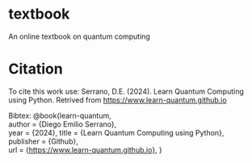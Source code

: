# textbook
An online textbook on quantum computing

# Citation
To cite this work use:
Serrano, D.E. (2024). Learn Quantum Computing using Python. Retrived from https://www.learn-quantum.github.io

Bibtex:
@book{learn-quantum,   
    author = {Diego Emilio Serrano},   
    year = {2024},
    title = {Learn Quantum Computing using Python},   
    publisher = {Github},   
    url = {https://www.learn-quantum.github.io},
}
